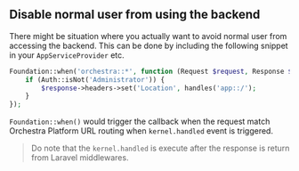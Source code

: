 ## Disable normal user from using the backend

There might be situation where you actually want to avoid normal user from accessing the backend. This can be done by including the following snippet in your `AppServiceProvider` etc.

```php
Foundation::when('orchestra::*', function (Request $request, Response $response) {
    if (Auth::isNot('Administrator')) {
        $response->headers->set('Location', handles('app::/');
    }
});
```

`Foundation::when()` would trigger the callback when the request match Orchestra Platform URL routing when `kernel.handled` event is triggered. 

> Do note that the `kernel.handled` is execute after the response is return from Laravel middlewares.